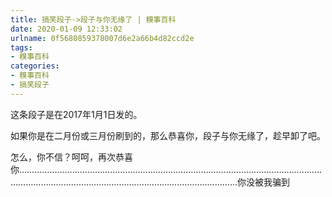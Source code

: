```yaml
---
title: 搞笑段子->段子与你无缘了 | 糗事百科
date: 2020-01-09 12:33:02
urlname: 0f5680859378007d6e2a66b4d82ccd2e
tags: 
- 糗事百科
categories:
- 糗事百科
- 搞笑段子
---
```

这条段子是在2017年1月1日发的。

如果你是在二月份或三月份刷到的，那么恭喜你，段子与你无缘了，趁早卸了吧。

怎么，你不信？呵呵，再次恭喜你…………………………………………………………………………………………………………………………………………………………………………………………你没被我骗到


